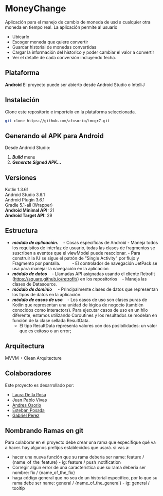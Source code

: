 # MoneyChange
Aplicación para el manejo de cambio de moneda de usd a cualquier otra moneda en tiempo real.
La aplicación permite al usuario
- Ubicarlo
- Escoger moneda que quiere convertir
- Guardar historial de monedas convertidas
- Cargar la información del historico y poder cambiar el valor a convertir
- Ver el detalle de cada conversión incluyendo fecha.

## Plataforma

**Android** 
El proyecto puede ser abierto desde Android Studio o IntelliJ

## Instalación

Clone este repositorio e importelo en la plataforma seleccionada.

```bash
git clone https://github.com/afosorio/tmcgr7.git
```

## Generando el APK para Android

Desde Android Studio:
1. ***Build*** menu
2. ***Generate Signed APK...***


## Versiones

 Kotlin 1.3.61  
 Android Studio 3.6.1  
 Android Plugin 3.6.1  
 Gradle 5.1-all (Wrapper)   
 **Android Minimal API:** 21  
 **Android Target API:** 29  

## Estructura

-  ***módulo de aplicación.***
    - Cosas específicas de Android
          - Maneja todos los requisitos de interfaz de usuario, todas las clases de fragmentos se suscriben a eventos que el viewModel puede reaccionar.
          - Para construir la IU se sigue el patrón de "Single Activity" por flujo y Fragmento por pantalla.
          - El controlador de navegación JetPack se usa para manejar la navegación en la aplicación
-  ***módulo de datos***
    - Llamadas API asignadas usando el cliente Retrofit (https://square.github.io/retrofit/) en los repositorios
    - Maneja las clases de Datasource.
-  ***módulo de dominio***
    - Principalmente clases de datos que representan los tipos de datos en la aplicación.
-  ***módulo de casos de uso***
    - Los casos de uso son clases puras de Kotlin que representan una unidad de lógica de negocio (también conocidos como interactors). Para ejecutar casos de uso en un hilo diferente, estamos utilizando Coroutines y los resultados se modelan en función de la clase sellada ResultData.
    - El tipo ResultData representa valores con dos posibilidades: un valor que es exitoso o un error;

## Arquitectura

MVVM + Clean Arquitecture

## Colaboradores

Este proyecto es desarrollado por:
* [Laura De la Rosa](https://gitlab.com/lauramdelarosa)
* [Juan Pablo Vivas](https://github.com/Juanpvivas)
* [Andres Osorio](https://github.com/afosorio)
* [Esteban Posada](https://github.com/EstebanPosada)
* [Gabriel Perez](https://github.com/gapfDev)




## Nombrando Ramas en git
Para colaborar en el proyecto debe crear una rama que especifique qué va a hacer.
hay algunos prefijos establecidos que usará.
si vas a:
  * hacer una nueva función que su rama debería ser name: feature / {name_of_the_feature} - ig: feature / push_notification
  * Corregir algún error de una característica que su rama debería ser nombre: fix / {name_of_the_fix}
  * haga código general que no sea de un historial específico, por lo que su rama debe ser name: general / {name_of_the_general} - ig: general / tooltip


